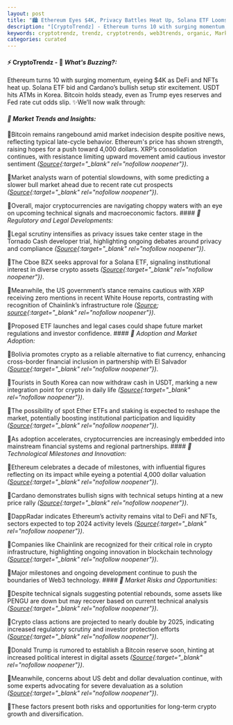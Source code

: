 ```yaml
---
layout: post
title: "🏙️ Ethereum Eyes $4K, Privacy Battles Heat Up, Solana ETF Looms"
description: "[CryptoTrendz] - Ethereum turns 10 with surging momentum, eyeing $4K as DeFi and NFTs heat up. Solana ETF bid and Cardano’s bullish setup stir excitement. USDT hits ATMs in Korea. Bitcoin holds steady, even as Trump eyes reserves and Fed rate cut odds slip."
keywords: cryptotrendz, trendz, cryptotrends, web3trends, organic, Market, ETH, Trump, XRP, USDT, CEO, crypto, Bitcoin
categories: curated
---
```


#### ⚡ CryptoTrendz - 📌 *What's Buzzing?:*

Ethereum turns 10 with surging momentum, eyeing $4K as DeFi and NFTs heat up. Solana ETF bid and Cardano’s bullish setup stir excitement. USDT hits ATMs in Korea. Bitcoin holds steady, even as Trump eyes reserves and Fed rate cut odds slip. ✨We’ll now walk through:


#### *🔖  Market Trends and Insights:*  

🔹Bitcoin remains rangebound amid market indecision despite positive news, reflecting typical late-cycle behavior. Ethereum's price has shown strength, raising hopes for a push toward 4,000 dollars. XRP’s consolidation continues, with resistance limiting upward movement amid cautious investor sentiment *([Source](https://s.avyag.com/vd1m){:target="_blank" rel="nofollow noopener"})*.  

🔹Market analysts warn of potential slowdowns, with some predicting a slower bull market ahead due to recent rate cut prospects *([Source](https://s.avyag.com/xpru){:target="_blank" rel="nofollow noopener"})*.  

🔹Overall, major cryptocurrencies are navigating choppy waters with an eye on upcoming technical signals and macroeconomic factors. #### *🔖  Regulatory and Legal Developments:*  

🔹Legal scrutiny intensifies as privacy issues take center stage in the Tornado Cash developer trial, highlighting ongoing debates around privacy and compliance *([Source](https://s.avyag.com/cdod){:target="_blank" rel="nofollow noopener"})*.  

🔹The Cboe BZX seeks approval for a Solana ETF, signaling institutional interest in diverse crypto assets *([Source](https://s.avyag.com/z95c){:target="_blank" rel="nofollow noopener"})*.  

🔹Meanwhile, the US government’s stance remains cautious with XRP receiving zero mentions in recent White House reports, contrasting with recognition of Chainlink’s infrastructure role *([Source](https://s.avyag.com/nl6z); [source](https://s.avyag.com/1qwy){:target="_blank" rel="nofollow noopener"})*.  

🔹Proposed ETF launches and legal cases could shape future market regulations and investor confidence. #### *🔖  Adoption and Market Adoption:*  

🔹Bolivia promotes crypto as a reliable alternative to fiat currency, enhancing cross-border financial inclusion in partnership with El Salvador *([Source](https://s.avyag.com/jmkq){:target="_blank" rel="nofollow noopener"})*.  

🔹Tourists in South Korea can now withdraw cash in USDT, marking a new integration point for crypto in daily life *([Source](https://s.avyag.com/5no5){:target="_blank" rel="nofollow noopener"})*.  

🔹The possibility of spot Ether ETFs and staking is expected to reshape the market, potentially boosting institutional participation and liquidity *([Source](https://s.avyag.com/doe8){:target="_blank" rel="nofollow noopener"})*.  

🔹As adoption accelerates, cryptocurrencies are increasingly embedded into mainstream financial systems and regional partnerships. #### *🔖  Technological Milestones and Innovation:*  

🔹Ethereum celebrates a decade of milestones, with influential figures reflecting on its impact while eyeing a potential 4,000 dollar valuation *([Source](https://s.avyag.com/0i9i){:target="_blank" rel="nofollow noopener"})*.  

🔹Cardano demonstrates bullish signs with technical setups hinting at a new price rally *([Source](https://s.avyag.com/nczs){:target="_blank" rel="nofollow noopener"})*.  

🔹DappRadar indicates Ethereum’s activity remains vital to DeFi and NFTs, sectors expected to top 2024 activity levels *([Source](https://s.avyag.com/7ftx){:target="_blank" rel="nofollow noopener"})*.  

🔹Companies like Chainlink are recognized for their critical role in crypto infrastructure, highlighting ongoing innovation in blockchain technology *([Source](https://s.avyag.com/1qwy){:target="_blank" rel="nofollow noopener"})*.  

🔹Major milestones and ongoing development continue to push the boundaries of Web3 technology. #### *🔖  Market Risks and Opportunities:*  

🔹Despite technical signals suggesting potential rebounds, some assets like PENGU are down but may recover based on current technical analysis *([Source](https://s.avyag.com/q0lm){:target="_blank" rel="nofollow noopener"})*.  

🔹Crypto class actions are projected to nearly double by 2025, indicating increased regulatory scrutiny and investor protection efforts *([Source](https://s.avyag.com/6vw2){:target="_blank" rel="nofollow noopener"})*.  

🔹Donald Trump is rumored to establish a Bitcoin reserve soon, hinting at increased political interest in digital assets *([Source](https://s.avyag.com/8pi6){:target="_blank" rel="nofollow noopener"})*.  

🔹Meanwhile, concerns about US debt and dollar devaluation continue, with some experts advocating for severe devaluation as a solution *([Source](https://s.avyag.com/96r9){:target="_blank" rel="nofollow noopener"})*.  

🔹These factors present both risks and opportunities for long-term crypto growth and diversification.
